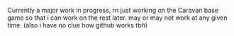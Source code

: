 Currently a major work in progress, rn just working on the Caravan base game so that i can work on the rest later. may or may not work at any given time.
(also i have no clue how github works tbh)
